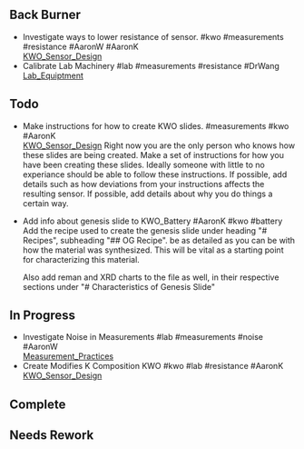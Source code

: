 ## Back Burner
- Investigate ways to lower resistance of sensor. #kwo #measurements #resistance #AaronW #AaronK  
  [KWO_Sensor_Design](/KWO_Sensor_Design.md)
- Calibrate Lab Machinery #lab #measurements #resistance #DrWang  
  [Lab_Equiptment](/Lab_Equiptment.md)
  

## Todo
- Make instructions for how to create KWO slides. #measurements #kwo #AaronK  
  [KWO_Sensor_Design](/KWO_Sensor_Design.md)
  Right now you are the only person who knows how these slides are being created. Make a set of instructions for how you have been creating these slides. Ideally someone with little to no experiance should be able to follow these instructions.
  If possible, add details such as how deviations from your instructions affects the resulting sensor. 
  If possible, add details about why you do things a certain way.
- Add info about genesis slide to KWO_Battery #AaronK #kwo #battery  
  Add the recipe used to create the genesis slide under heading "# Recipes", subheading "## OG Recipe".
  be as detailed as you can be with how the material was synthesized. This will be vital as a starting point for characterizing this material. 
  
  Also add reman and XRD charts to the file as well, in their respective sections under "# Characteristics of Genesis Slide"
  

## In Progress
- Investigate Noise in Measurements #lab #measurements #noise #AaronW  
  [Measurement_Practices](/Measurement_Practices.md)
- Create Modifies K Composition KWO #kwo #lab #resistance #AaronK  
  [KWO_Sensor_Design](/KWO_Sensor_Design.md)

## Complete

## Needs Rework